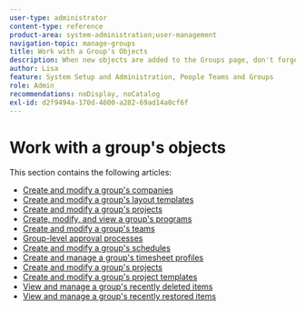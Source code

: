 ```yaml
---
user-type: administrator
content-type: reference
product-area: system-administration;user-management
navigation-topic: manage-groups
title: Work with a Group's Objects
description: When new objects are added to the Groups page, don't forget to update the article Manage groups/Groups overview/groups.html
author: Lisa
feature: System Setup and Administration, People Teams and Groups
role: Admin
recommendations: noDisplay, noCatalog
exl-id: d2f9494a-170d-4600-a282-69ad14a0cf6f
---
```

# Work with a group's objects

<!--
<p data-mc-conditions="QuicksilverOrClassic.Draft mode">When new objects are added to the Groups page, don't forget to update the article Manage groups/Groups overview/groups.html</p>
-->

This section contains the following articles:

* [Create and modify a group's companies](../../../administration-and-setup/manage-groups/work-with-group-objects/create-and-modify-a-groups-companies.md) 
* [Create and modify a group's layout templates](../../../administration-and-setup/manage-groups/work-with-group-objects/create-and-modify-a-groups-layout-templates.md) 
* [Create and modify a group's projects](../../../administration-and-setup/manage-groups/work-with-group-objects/create-and-modify-a-groups-portfolios.md) 
* [Create, modify, and view a group's programs](../../../administration-and-setup/manage-groups/work-with-group-objects/create-and-modify-a-groups-programs.md) 
* [Create and modify a group's teams](../../../administration-and-setup/manage-groups/work-with-group-objects/create-and-modify-a-groups-teams.md) 
* [Group-level approval processes](../../../administration-and-setup/manage-groups/work-with-group-objects/create-and-modify-groups-approval-processes.md) 
* [Create and modify a group's schedules](../../../administration-and-setup/manage-groups/work-with-group-objects/create-and-modify-a-groups-schedules.md) 
* [Create and manage a group's timesheet profiles](../../../administration-and-setup/manage-groups/work-with-group-objects/create-and-modify-a-groups-timesheet-profiles.md) 
* [Create and modify a group's projects](../../../administration-and-setup/manage-groups/work-with-group-objects/create-and-modify-a-groups-projects.md) 
* [Create and modify a group's project templates](../../../administration-and-setup/manage-groups/work-with-group-objects/create-and-modify-a-groups-templates.md) 
* [View and manage a group's recently deleted items](../../../administration-and-setup/manage-groups/work-with-group-objects/view-manage-groups-recently-deleted-objects.md) 
* [View and manage a group's recently restored items](../../../administration-and-setup/manage-groups/work-with-group-objects/view-manage-groups-recently-restored-objects.md)
